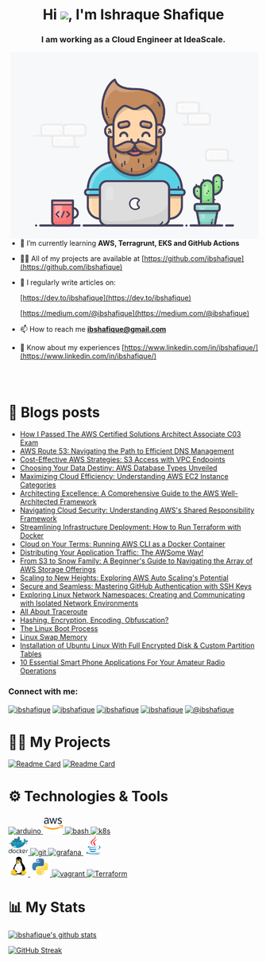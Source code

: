 
<!--
**ibshafique/ibshafique** is a ✨ _special_ ✨ repository because its `README.md` (this file) appears on your GitHub profile.

Here are some ideas to get you started:

- 🔭 I’m currently working on ...
- 🌱 I’m currently learning ...
- 👯 I’m looking to collaborate on ...
- 🤔 I’m looking for help with ...
- 💬 Ask me about ...
- 📫 How to reach me: ...
- 😄 Pronouns: ...
- ⚡ Fun fact: ...
-->

<h1 align="center">Hi <img src="https://i.imgur.com/GNz3qCl.gif" width="30px">, I'm Ishraque Shafique</h1>
<h3 align="center">I am working as a Cloud Engineer at IdeaScale.</h3>

<img align="right" alt="Coder" width="500" src="https://github.com/ibshafique/ibshafique/blob/main/assets/skatter-programmer.gif">

- 🌱 I’m currently learning **AWS, Terragrunt, EKS and GitHub Actions**

- 👨‍💻 All of my projects are available at [https://github.com/ibshafique](https://github.com/ibshafique)

- 📝 I regularly write articles on:
  
    [https://dev.to/ibshafique](https://dev.to/ibshafique)
  
    [https://medium.com/@ibshafique](https://medium.com/@ibshafique)
  
- 📫 How to reach me **ibshafique@gmail.com**

- 📄 Know about my experiences [https://www.linkedin.com/in/ibshafique/](https://www.linkedin.com/in/ibshafique/)

</br>
</br>

# 📖 Blogs posts
<!-- BLOG-POST-LIST:START -->
- [How I Passed The AWS Certified Solutions Architect Associate C03 Exam](https://dev.to/ibshafique/how-i-passed-the-aws-certified-solutions-architect-associate-c03-exam-4d1d)
- [AWS Route 53: Navigating the Path to Efficient DNS Management](https://dev.to/ibshafique/aws-route-53-navigating-the-path-to-efficient-dns-management-12dj)
- [Cost-Effective AWS Strategies: S3 Access with VPC Endpoints](https://dev.to/ibshafique/cost-effective-aws-strategies-s3-access-with-vpc-endpoints-cbm)
- [Choosing Your Data Destiny: AWS Database Types Unveiled](https://dev.to/ibshafique/choosing-your-data-destiny-aws-database-types-unveiled-3jbd)
- [Maximizing Cloud Efficiency: Understanding AWS EC2 Instance Categories](https://dev.to/ibshafique/maximizing-cloud-efficiency-understanding-aws-ec2-instance-categories-1288)
- [Architecting Excellence: A Comprehensive Guide to the AWS Well-Architected Framework](https://dev.to/ibshafique/architecting-excellence-a-comprehensive-guide-to-the-aws-well-architected-framework-3a28)
- [Navigating Cloud Security: Understanding AWS&#39;s Shared Responsibility Framework](https://dev.to/ibshafique/navigating-cloud-security-understanding-awss-shared-responsibility-framework-af0)
- [Streamlining Infrastructure Deployment: How to Run Terraform with Docker](https://dev.to/ibshafique/streamlining-infrastructure-deployment-how-to-run-terraform-with-docker-2pih)
- [Cloud on Your Terms: Running AWS CLI as a Docker Container](https://dev.to/ibshafique/cloud-on-your-terms-running-aws-cli-as-a-docker-container-1jam)
- [Distributing Your Application Traffic: The AWSome Way!](https://dev.to/ibshafique/distributing-your-application-traffic-the-awsome-way-38i7)
- [From S3 to Snow Family: A Beginner&#39;s Guide to Navigating the Array of AWS Storage Offerings](https://dev.to/ibshafique/from-s3-to-snow-family-a-beginners-guide-to-navigating-the-array-of-aws-storage-offerings-1mpb)
- [Scaling to New Heights: Exploring AWS Auto Scaling&#39;s Potential](https://dev.to/ibshafique/scaling-to-new-heights-exploring-aws-auto-scalings-potential-3fc5)
- [Secure and Seamless: Mastering GitHub Authentication with SSH Keys](https://medium.com/@ibshafique/secure-and-seamless-mastering-github-authentication-with-ssh-keys-f0441d6bfcee?source=rss-a7dd0dd25d4b------2)
- [Exploring Linux Network Namespaces: Creating and Communicating with Isolated Network Environments](https://medium.com/@ibshafique/exploring-linux-network-namespaces-creating-and-communicating-with-isolated-network-environments-b6b68a69d5ee?source=rss-a7dd0dd25d4b------2)
- [All About Traceroute](https://medium.com/@ibshafique/all-about-traceroute-4d81707d0d7c?source=rss-a7dd0dd25d4b------2)
- [Hashing, Encryption, Encoding, Obfuscation?](https://medium.com/@ibshafique/hashing-encryption-encoding-obfuscation-7271e994cb5e?source=rss-a7dd0dd25d4b------2)
- [The Linux Boot Process](https://medium.com/@ibshafique/the-linux-boot-process-180fb07af452?source=rss-a7dd0dd25d4b------2)
- [Linux Swap Memory](https://medium.com/@ibshafique/linux-swap-memory-really-worth-it-245fabb87f10?source=rss-a7dd0dd25d4b------2)
- [Installation of Ubuntu Linux With Full Encrypted Disk &amp; Custom Partition Tables](https://medium.com/@ibshafique/installation-of-ubuntu-with-full-encrypted-disk-custom-partition-tables-57f68929efba?source=rss-a7dd0dd25d4b------2)
- [10 Essential Smart Phone Applications For Your Amateur Radio Operations](https://medium.com/@ibshafique/10-essential-smart-phone-applications-for-your-amateur-radio-operations-cbb723f34030?source=rss-a7dd0dd25d4b------2)
<!-- BLOG-POST-LIST:END -->

<h3 align="left">Connect with me:</h3>
<p align="left">
<a href="https://dev.to/ibshafique" target="blank"><img align="center" src="https://raw.githubusercontent.com/rahuldkjain/github-profile-readme-generator/master/src/images/icons/Social/devto.svg" alt="ibshafique" height="30" width="40" /></a>
<a href="https://linkedin.com/in/ibshafique" target="blank"><img align="center" src="https://raw.githubusercontent.com/rahuldkjain/github-profile-readme-generator/master/src/images/icons/Social/linked-in-alt.svg" alt="ibshafique" height="30" width="40" /></a>
<a href="https://fb.com/ibshafique" target="blank"><img align="center" src="https://raw.githubusercontent.com/rahuldkjain/github-profile-readme-generator/master/src/images/icons/Social/facebook.svg" alt="ibshafique" height="30" width="40" /></a>
<a href="https://instagram.com/ibshafique" target="blank"><img align="center" src="https://raw.githubusercontent.com/rahuldkjain/github-profile-readme-generator/master/src/images/icons/Social/instagram.svg" alt="ibshafique" height="30" width="40" /></a>
<a href="https://medium.com/@ibshafique" target="blank"><img align="center" src="https://raw.githubusercontent.com/rahuldkjain/github-profile-readme-generator/master/src/images/icons/Social/medium.svg" alt="@ibshafique" height="30" width="40" /></a>
</p>

# 🧑‍💻 My Projects

[![Readme Card](https://github-readme-stats-sigma-five.vercel.app/api/pin/?username=ibshafique&repo=ansible-post-install&theme=radical)](https://github.com/ibshafique/ansible-post-install)
[![Readme Card](https://github-readme-stats-sigma-five.vercel.app/api/pin/?username=ibshafique&repo=docker-ansible-lab&theme=radical)](https://github.com/ibshafique/docker-ansible-lab)


# ⚙️ Technologies & Tools
<p align="left"> 
<a href="https://www.arduino.cc/" target="_blank" rel="noreferrer"> <img src="https://cdn.worldvectorlogo.com/logos/arduino-1.svg" alt="arduino" width="40" height="40"/> </a> 
<a href="https://aws.amazon.com" target="_blank" rel="noreferrer"> <img src="https://raw.githubusercontent.com/devicons/devicon/master/icons/amazonwebservices/amazonwebservices-original-wordmark.svg" alt="aws" width="40" height="40"/> </a>
<a href="https://www.gnu.org/software/bash/" target="_blank" rel="noreferrer"> <img src="https://www.vectorlogo.zone/logos/gnu_bash/gnu_bash-icon.svg" alt="bash" width="40" height="40"/> </a> 
<a href="https://kubernetes.io/" target="_blank" rel="noreferrer"> <img src="https://upload.wikimedia.org/wikipedia/commons/3/39/Kubernetes_logo_without_workmark.svg" alt="k8s" width="40" height="40"/> </a>

</br>  
<a href="https://www.docker.com/" target="_blank" rel="noreferrer"> <img src="https://raw.githubusercontent.com/devicons/devicon/master/icons/docker/docker-original-wordmark.svg" alt="docker" width="40" height="40"/> </a> 
<a href="https://git-scm.com/" target="_blank" rel="noreferrer"> <img src="https://www.vectorlogo.zone/logos/git-scm/git-scm-icon.svg" alt="git" width="40" height="40"/> </a> 
<a href="https://grafana.com" target="_blank" rel="noreferrer"> <img src="https://www.vectorlogo.zone/logos/grafana/grafana-icon.svg" alt="grafana" width="40" height="40"/> </a> 
<a href="https://www.java.com" target="_blank" rel="noreferrer"> <img src="https://raw.githubusercontent.com/devicons/devicon/master/icons/java/java-original.svg" alt="java" width="40" height="40"/> </a> 

</br>
<a href="https://www.linux.org/" target="_blank" rel="noreferrer"> <img src="https://raw.githubusercontent.com/devicons/devicon/master/icons/linux/linux-original.svg" alt="linux" width="40" height="40"/> </a> 
<a href="https://www.python.org" target="_blank" rel="noreferrer"> <img src="https://raw.githubusercontent.com/devicons/devicon/master/icons/python/python-original.svg" alt="python" width="40" height="40"/> </a> 
<a href="https://www.vagrantup.com/" target="_blank" rel="noreferrer"> <img src="https://www.vectorlogo.zone/logos/vagrantup/vagrantup-icon.svg" alt="vagrant" width="40" height="40"/> </a>
<a href="https://www.terraform.io/" target="_blank" rel="noreferrer"> <img src="https://upload.wikimedia.org/wikipedia/commons/0/04/Terraform_Logo.svg" alt="Terraform" width="40" height="40"/> </a>
</p>


# 📊 My Stats

[![ibshafique's github stats](https://github-readme-stats-sigma-five.vercel.app/api?username=ibshafique&show_icons=true&count_private=true&theme=radical&hide=stars)](https://github.com/ibshafque)

[![GitHub Streak](https://github-readme-streak-stats.herokuapp.com/?user=ibshafique&theme=dark&count_private=true&theme=radical)](https://github.com/ibshafque)
